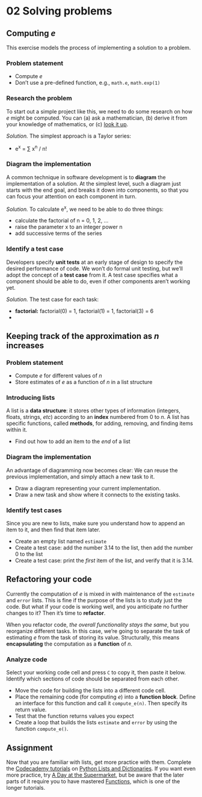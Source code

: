 # 02 Solving problems

## Computing *e*

This exercise models the process of implementing a solution to a problem.


### Problem statement

- Compute *e*
- Don’t use a pre-defined function, e.g., `math.e`, `math.exp(1)`


### Research the problem

To start out a simple project like this, we need to do some research on how *e* might be computed. You can (a) ask a mathematician, (b) derive it from your knowledge of mathematics, or (c) [look it up](https://goo.gl/V81mD).

*Solution.* The simplest approach is a Taylor series:

- e<sup>x</sup> = &sum; x<sup>n</sup> / n!


### Diagram the implementation

A common technique in software development is to **diagram** the implementation of a solution. At the simplest level, such a diagram just starts with the end goal, and breaks it down into components, so that you can focus your attention on each component in turn. 

*Solution.* To calculate e<sup>x</sup>, we need to be able to do three things:

- calculate the factorial of n = 0, 1, 2, ...
- raise the parameter x to an integer power n
- add successive terms of the series


### Identify a test case

Developers specify **unit tests** at an early stage of design to specify the desired performance of code. We won’t do formal unit testing, but we’ll adopt the concept of a **test case** from it. A test case specifies what a component should be able to do, even if other components aren’t working yet. 

*Solution.* The test case for each task:

- **factorial:** factorial(0) = 1, factorial(1) = 1, factorial(3) = 6
- 


## Keeping track of the approximation as *n* increases


### Problem statement

- Compute *e* for different values of *n*
- Store estimates of *e* as a function of *n* in a list structure


### Introducing lists

A list is a **data structure**: it stores other types of information (integers, floats, strings, *etc*) according to an **index** numbered from 0 to *n*. A list has specific functions, called **methods**, for adding, removing, and finding items within it.

- Find out how to add an item to the *end* of a list
 

### Diagram the implementation

An advantage of diagramming now becomes clear: We can reuse the previous implementation, and simply attach a new task to it.

- Draw a diagram representing your current implementation.
- Draw a new task and show where it connects to the existing tasks.


### Identify test cases

Since you are new to lists, make sure you understand how to append an item to it, and then find that item later.

- Create an empty list named `estimate`
- Create a test case: add the number 3.14 to the list, then add the number 0 to the list
- Create a test case: print the *first* item of the list, and verify that it is 3.14.



## Refactoring your code 

Currently the computation of *e* is mixed in with maintenance of the `estimate` and `error` lists. This is fine if the purpose of the lists is to study just the code. But what if your code is working well, and you anticipate no further changes to it? Then it’s time to **refactor**. 

When you refactor code, *the overall functionality stays the same*, but you reorganize different tasks. In this case, we’re going to separate the task of estimating *e* from the task of storing its value. Structurally, this means **encapsulating** the computation as a **function** of *n*.


### Analyze code

Select your working code cell and press `C` to copy it, then paste it below. Identify which sections of code should be separated from each other. 

- Move the code for building the lists into a different code cell.
- Place the remaining code (for computing *e*) into a **function block**. Define an interface for this function and call it `compute_e(n)`. Then specify its return value.
- Test that the function returns values you expect
- Create a loop that builds the lists `estimate` and `error` by using the function `compute_e()`.


## Assignment

Now that you are familiar with lists, get more practice with them. Complete the [Codecademy tutorials](https://www.codecademy.com/en/tracks/python) on [Python Lists and Dictionaries](https://www.codecademy.com/courses/python-beginner-en-pwmb1/0/1). If you want even more practice, try [A Day at the Supermarket](https://www.codecademy.com/courses/python-beginner-en-IZ9Ra/0/1), but be aware that the later parts of it require you to have mastered [Functions](https://www.codecademy.com/courses/python-beginner-c7VZg/0/1), which is one of the longer tutorials. 
